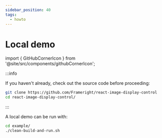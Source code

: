 ```yaml
---
sidebar_position: 40
tags:
  - howto
---
```


# Local demo

import { GitHubCornerIcon } from '@site/src/components/githubCornerIcon';

<GitHubCornerIcon href="https://github.com/Frameright/react-image-display-control" />

<!--
WARNING: Bits of information here are duplicated in several places:
  * https://docs.frameright.io/react/example
  * https://github.com/Frameright/react-image-display-control/blob/main/example/README.md
Make sure to keep them in sync.
-->

:::info

If you haven't already, check out the source code before proceeding:

```bash
git clone https://github.com/Frameright/react-image-display-control
cd react-image-display-control/
```

:::

A local demo can be run with:

```bash
cd example/
./clean-build-and-run.sh
```
